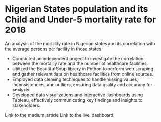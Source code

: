 # Nigerian States population and its Child and Under-5 mortality rate for 2018
An analysis of the mortality rate in Nigerian states and its correlation with the average persons
per facility in those states
* Conducted an independent project to investigate the correlation between the mortality
rate and the number of healthcare facilities.
* Utilized the Beautiful Soup library in Python to perform web scraping and gather
relevant data on healthcare facilities from online sources.
* Employed data cleaning techniques to handle missing values, inconsistencies, and
outliers, ensuring data quality and accuracy for analysis.
* Developed data visualizations and interactive dashboards using Tableau, effectively
communicating key findings and insights to stakeholders.

Link to the medium_article
Link to the live_dashboard

